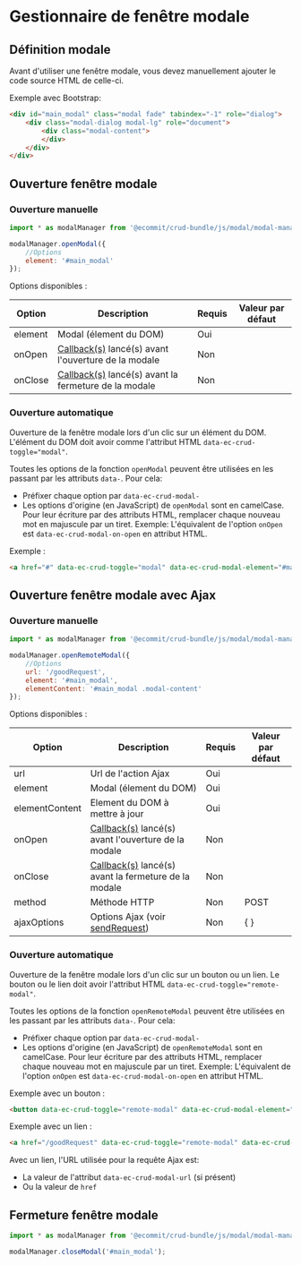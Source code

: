 # Gestionnaire de fenêtre modale

## Définition modale

Avant d'utiliser une fenêtre modale, vous devez manuellement ajouter le code source HTML de celle-ci.

Exemple avec Bootstrap:

```html
<div id="main_modal" class="modal fade" tabindex="-1" role="dialog">
    <div class="modal-dialog modal-lg" role="document">
        <div class="modal-content">
        </div>
    </div>
</div>
```

## Ouverture fenêtre modale

### Ouverture manuelle

```js
import * as modalManager from '@ecommit/crud-bundle/js/modal/modal-manager';

modalManager.openModal({
    //Options
    element: '#main_modal'
});
```

Options disponibles :

| Option | Description | Requis  | Valeur par défaut |
| ------ | ----------- | --------| ----------------- |
| element | Modal (élement du DOM) | Oui |  |
| onOpen | [Callback(s)](js-callbacks.md#définition-des-callbacks) lancé(s) avant l'ouverture de la modale | Non | |
| onClose | [Callback(s)](js-callbacks.md#définition-des-callbacks) lancé(s) avant la fermeture de la modale | Non | |


### Ouverture automatique

Ouverture de la fenêtre modale lors d'un clic sur un élément du DOM. 
L'élément du DOM doit avoir comme l'attribut HTML `data-ec-crud-toggle="modal"`.

Toutes les options de la fonction `openModal` peuvent être utilisées en les passant par les attributs `data-`. Pour cela:
* Préfixer chaque option par `data-ec-crud-modal-`
* Les options d'origine (en JavaScript) de `openModal` sont en camelCase. Pour leur écriture par des attributs HTML, remplacer chaque nouveau mot en majuscule par un tiret.
  Exemple: L'équivalent de l'option `onOpen` est `data-ec-crud-modal-on-open` en attribut HTML.

Exemple :

```html
<a href="#" data-ec-crud-toggle="modal" data-ec-crud-modal-element="#main_modal">Go !</a>
```

## Ouverture fenêtre modale avec Ajax

### Ouverture manuelle

```js
import * as modalManager from '@ecommit/crud-bundle/js/modal/modal-manager';

modalManager.openRemoteModal({
    //Options
    url: '/goodRequest',
    element: '#main_modal',
    elementContent: '#main_modal .modal-content'
});
```

Options disponibles :

| Option | Description | Requis  | Valeur par défaut |
| ------ | ----------- | --------| ----------------- |
| url | Url de l'action Ajax | Oui |  |
| element | Modal (élement du DOM) | Oui |  |
| elementContent | Element du DOM à mettre à jour | Oui | |
| onOpen | [Callback(s)](js-callbacks.md#définition-des-callbacks) lancé(s) avant l'ouverture de la modale | Non | |
| onClose | [Callback(s)](js-callbacks.md#définition-des-callbacks) lancé(s) avant la fermeture de la modale | Non | |
| method | Méthode HTTP | Non | POST |
| ajaxOptions | Options Ajax (voir [sendRequest](ajax.md#sendrequest)) | Non | { } |


### Ouverture automatique

Ouverture de la fenêtre modale lors d'un clic sur un bouton ou un lien.
Le bouton ou le lien doit avoir l'attribut HTML `data-ec-crud-toggle="remote-modal"`.

Toutes les options de la fonction `openRemoteModal` peuvent être utilisées en les passant par les attributs `data-`. Pour cela:
* Préfixer chaque option par `data-ec-crud-modal-`
* Les options d'origine (en JavaScript) de `openRemoteModal` sont en camelCase. Pour leur écriture par des attributs HTML, remplacer chaque nouveau mot en majuscule par un tiret.
  Exemple: L'équivalent de l'option `onOpen` est `data-ec-crud-modal-on-open` en attribut HTML.

Exemple avec un bouton :

```html
<button data-ec-crud-toggle="remote-modal" data-ec-crud-modal-element="#main_modal" data-ec-crud-modal-element-content="#main_modal .modal-content" data-ec-crud-modal-url="/goodRequest">Go !</button>
```

Exemple avec un lien :

```html
<a href="/goodRequest" data-ec-crud-toggle="remote-modal" data-ec-crud-modal-element="#main_modal" data-ec-crud-modal-element-content="#main_modal .modal-content">Go !</a>
```

Avec un lien, l'URL utilisée pour la requête Ajax est:
* La valeur de l'attribut `data-ec-crud-modal-url` (si présent)
* Ou la valeur de `href`


## Fermeture fenêtre modale

```js
import * as modalManager from '@ecommit/crud-bundle/js/modal/modal-manager';

modalManager.closeModal('#main_modal');
```
